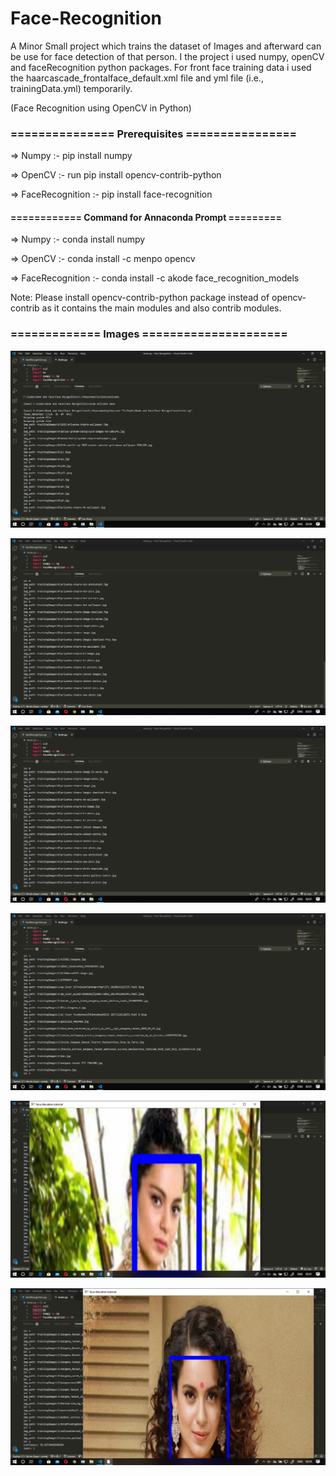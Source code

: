 # Face-Recognition
A Minor Small project which trains the dataset of Images and afterward can be use for face detection of that person. I the project i used numpy, openCV and faceRecognition python packages. For front face training data i used the haarcascade_frontalface_default.xml file and yml file (i.e., trainingData.yml) temporarily.

(Face Recognition using OpenCV in Python)

### =============== Prerequisites ================
=> Numpy :- pip install numpy


=> OpenCV :- run pip install opencv-contrib-python


=> FaceRecognition :- pip install face-recognition

####  ============ Command for Annaconda Prompt =========

=> Numpy :- conda install numpy

=> OpenCV :- conda install -c menpo opencv

=> FaceRecognition :- conda install -c akode face_recognition_models


Note: Please install opencv-contrib-python package instead of opencv-contrib as it contains the main modules and also contrib modules.


### ============= Images =====================

![alt text](https://github.com/aj14799/Face-Recognition/blob/master/Screenshots/Screenshot%20(243).png)


![alt text](https://github.com/aj14799/Face-Recognition/blob/master/Screenshots/Screenshot%20(244).png)


![alt text](https://github.com/aj14799/Face-Recognition/blob/master/Screenshots/Screenshot%20(245).png)


![alt text](https://github.com/aj14799/Face-Recognition/blob/master/Screenshots/Screenshot%20(246).png)


![alt text](https://github.com/aj14799/Face-Recognition/blob/master/Screenshots/Screenshot%20(247).png)


![alt text](https://github.com/aj14799/Face-Recognition/blob/master/Screenshots/Screenshot%20(248).png)

